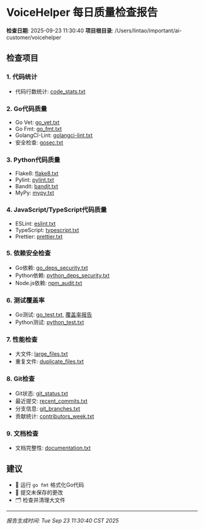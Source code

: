# VoiceHelper 每日质量检查报告

**检查日期**: 2025-09-23 11:30:40
**项目根目录**: /Users/lintao/important/ai-customer/voicehelper

## 检查项目

### 1. 代码统计
- 代码行数统计: [code_stats.txt](code_stats.txt)

### 2. Go代码质量
- Go Vet: [go_vet.txt](go_vet.txt)
- Go Fmt: [go_fmt.txt](go_fmt.txt)
- GolangCI-Lint: [golangci-lint.txt](golangci-lint.txt)
- 安全检查: [gosec.txt](gosec.txt)

### 3. Python代码质量
- Flake8: [flake8.txt](flake8.txt)
- Pylint: [pylint.txt](pylint.txt)
- Bandit: [bandit.txt](bandit.txt)
- MyPy: [mypy.txt](mypy.txt)

### 4. JavaScript/TypeScript代码质量
- ESLint: [eslint.txt](eslint.txt)
- TypeScript: [typescript.txt](typescript.txt)
- Prettier: [prettier.txt](prettier.txt)

### 5. 依赖安全检查
- Go依赖: [go_deps_security.txt](go_deps_security.txt)
- Python依赖: [python_deps_security.txt](python_deps_security.txt)
- Node.js依赖: [npm_audit.txt](npm_audit.txt)

### 6. 测试覆盖率
- Go测试: [go_test.txt](go_test.txt), [覆盖率报告](go_coverage.html)
- Python测试: [python_test.txt](python_test.txt)

### 7. 性能检查
- 大文件: [large_files.txt](large_files.txt)
- 重复文件: [duplicate_files.txt](duplicate_files.txt)

### 8. Git检查
- Git状态: [git_status.txt](git_status.txt)
- 最近提交: [recent_commits.txt](recent_commits.txt)
- 分支信息: [git_branches.txt](git_branches.txt)
- 贡献统计: [contributors_week.txt](contributors_week.txt)

### 9. 文档检查
- 文档完整性: [documentation.txt](documentation.txt)

## 建议

- 🔧 运行 `go fmt` 格式化Go代码
- 📝 提交未保存的更改
- 🗂️ 检查并清理大文件

---
*报告生成时间: Tue Sep 23 11:30:40 CST 2025*
